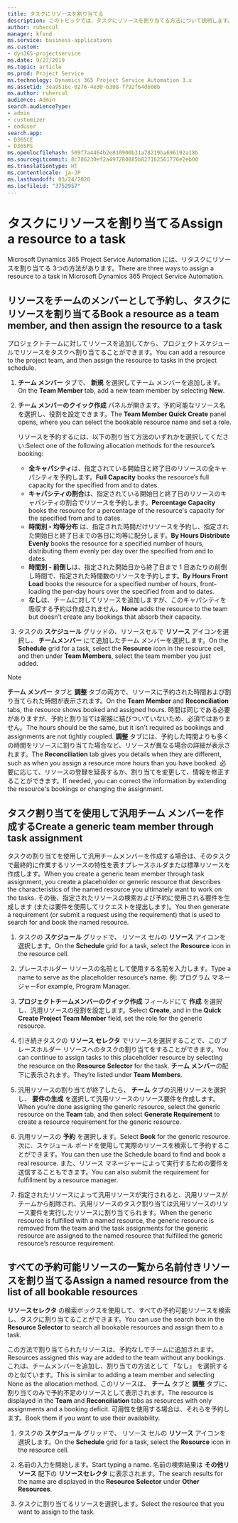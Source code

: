 ```yaml
---
title: タスクにリソースを割り当てる
description: このトピックでは、タスクにリソースを割り当てる方法について説明します。
author: ruhercul
manager: kfend
ms.service: business-applications
ms.custom:
- dyn365-projectservice
ms.date: 9/27/2019
ms.topic: article
ms.prod: Project Service
ms.technology: Dynamics 365 Project Service Automation 3.x
ms.assetid: 3ea9516c-0276-4e30-b308-f792f64d608b
ms.author: ruhercul
audience: Admin
search.audienceType:
- admin
- customizer
- enduser
search.app:
- D365CE
- D365PS
ms.openlocfilehash: 509f7a4464b2e810900b31a78219ba696192a18b
ms.sourcegitcommit: 8c786230ef2a497280885b827162561776e2eb00
ms.translationtype: HT
ms.contentlocale: ja-JP
ms.lasthandoff: 03/24/2020
ms.locfileid: "3752957"
---
```

# <a name="assign-a-resource-to-a-task"></a><span data-ttu-id="3b179-103">タスクにリソースを割り当てる</span><span class="sxs-lookup"><span data-stu-id="3b179-103">Assign a resource to a task</span></span>

<span data-ttu-id="3b179-104">Microsoft Dynamics 365 Project Service Automation には、リタスクにリソースを割り当てる 3つの方法があります。</span><span class="sxs-lookup"><span data-stu-id="3b179-104">There are three ways to assign a resource to a task in Microsoft Dynamics 365 Project Service Automation.</span></span>

## <a name="book-a-resource-as-a-team-member-and-then-assign-the-resource-to-a-task"></a><span data-ttu-id="3b179-105">リソースをチームのメンバーとして予約し、タスクにリソースを割り当てる</span><span class="sxs-lookup"><span data-stu-id="3b179-105">Book a resource as a team member, and then assign the resource to a task</span></span>

<span data-ttu-id="3b179-106">プロジェクトチームに対してリソースを追加してから、プロジェクトスケジュールでリソースをタスクへ割り当てることができます。</span><span class="sxs-lookup"><span data-stu-id="3b179-106">You can add a resource to the project team, and then assign the resource to tasks in the project schedule.</span></span>

1. <span data-ttu-id="3b179-107">**チーム メンバー** タブで、 **新規** を選択してチーム メンバーを追加します。</span><span class="sxs-lookup"><span data-stu-id="3b179-107">On the **Team Member** tab, add a new team member by selecting **New**.</span></span> 

2. <span data-ttu-id="3b179-108">**チーム メンバーのクイック作成** パネルが開きます。予約可能なリソース名を選択し、役割を設定できます。</span><span class="sxs-lookup"><span data-stu-id="3b179-108">The **Team Member Quick Create** panel opens, where you can select the bookable resource name and set a role.</span></span> 

    <span data-ttu-id="3b179-109">リソースを予約するには、以下の割り当て方法のいずれかを選択してください:</span><span class="sxs-lookup"><span data-stu-id="3b179-109">Select one of the following allocation methods for the resource’s booking:</span></span>

    - <span data-ttu-id="3b179-110">**全キャパシティ**は、指定されている開始日と終了日のリソースの全キャパシティを予約します。</span><span class="sxs-lookup"><span data-stu-id="3b179-110">**Full Capacity** books the resource’s full capacity for the specified from and to dates.</span></span>
    - <span data-ttu-id="3b179-111">**キャパシティの割合**は、指定されている開始日と終了日のリソースのキャパシティの割合でリソースを予約します。</span><span class="sxs-lookup"><span data-stu-id="3b179-111">**Percentage Capacity** books the resource for a percentage of the resource's capacity for the specified from and to dates.</span></span>
    - <span data-ttu-id="3b179-112">**時間別 - 均等分布** は、指定された時間だけリソースを予約し、指定された開始日と終了日までの各日に均等に配分します。</span><span class="sxs-lookup"><span data-stu-id="3b179-112">**By Hours Distribute Evenly** books the resource for a specified number of hours, distributing them evenly per day over the specified from and to dates.</span></span>
    - <span data-ttu-id="3b179-113">**時間別 - 前倒し**は、指定された開始日から終了日まで 1 日あたりの前倒し時間で、指定された時間数のリソースを予約します。</span><span class="sxs-lookup"><span data-stu-id="3b179-113">**By Hours Front Load** books the resource for a specified number of hours, front-loading the per-day hours over the specified from and to dates.</span></span>
    - <span data-ttu-id="3b179-114">**なし**は、チームに対してリソースを追加しますが、このキャパシティを吸収する予約は作成されません。</span><span class="sxs-lookup"><span data-stu-id="3b179-114">**None** adds the resource to the team but doesn’t create any bookings that absorb their capacity.</span></span>

3. <span data-ttu-id="3b179-115">タスクの **スケジュール** グリッドの、リソースセルで **リソース** アイコンを選択し、 **チームメンバー** にて追加したチーム メンバーを選択します。</span><span class="sxs-lookup"><span data-stu-id="3b179-115">On the **Schedule** grid for a task, select the **Resource** icon in the resource cell, and then under **Team Members**, select the team member you just added.</span></span> 

> [!NOTE]
> <span data-ttu-id="3b179-116">**チーム メンバー** タブと **調整** タブの両方で、リソースに予約された時間および割り当てられた時間が表示されます。</span><span class="sxs-lookup"><span data-stu-id="3b179-116">On the **Team Member** and **Reconciliation** tabs, the resource shows booked and assigned hours.</span></span> <span data-ttu-id="3b179-117">時間は同じである必要がありますが、予約と割り当ては密接に結びついていないため、必須ではありません。</span><span class="sxs-lookup"><span data-stu-id="3b179-117">The hours should be the same, but it isn't required as bookings and assignments are not tightly coupled.</span></span> <span data-ttu-id="3b179-118">**調整** タブには、予約した時間よりも多くの時間をリソースに割り当てた場合など、リソースが異なる場合の詳細が表示されます。</span><span class="sxs-lookup"><span data-stu-id="3b179-118">The **Reconciliation** tab gives you details when they are different, such as when you assign a resource more hours than you have booked.</span></span> <span data-ttu-id="3b179-119">必要に応じて、リソースの登録を延長するか、割り当てを変更して、情報を修正することができます。</span><span class="sxs-lookup"><span data-stu-id="3b179-119">If needed, you can correct the information by extending the resource's bookings or changing the assignment.</span></span>

## <a name="create-a-generic-team-member-through-task-assignment"></a><span data-ttu-id="3b179-120">タスク割り当てを使用して汎用チーム メンバーを作成する</span><span class="sxs-lookup"><span data-stu-id="3b179-120">Create a generic team member through task assignment</span></span>

<span data-ttu-id="3b179-121">タスクの割り当てを使用して汎用チームメンバーを作成する場合は、そのタスクで最終的に作業するリソースの特性を表すプレースホルダまたは標準リソースを作成します。</span><span class="sxs-lookup"><span data-stu-id="3b179-121">When you create a generic team member through task assignment, you create a placeholder or generic resource that describes the characteristics of the named resource you ultimately want to work on the tasks.</span></span> <span data-ttu-id="3b179-122">その後、指定されたリソースの検索および予約に使用される要件を生成します (または要件を使用してリクエストを提出します)。</span><span class="sxs-lookup"><span data-stu-id="3b179-122">You then generate a requirement (or submit a request using the requirement) that is used to search for and book the named resource.</span></span>

1. <span data-ttu-id="3b179-123">タスクの **スケジュール** グリッドで、 リソース セルの **リソース** アイコンを選択します。</span><span class="sxs-lookup"><span data-stu-id="3b179-123">On the **Schedule** grid for a task, select the **Resource** icon in the resource cell.</span></span>

2. <span data-ttu-id="3b179-124">プレースホルダー リソースの名前として使用する名前を入力します。</span><span class="sxs-lookup"><span data-stu-id="3b179-124">Type a name to serve as the placeholder resource’s name.</span></span> <span data-ttu-id="3b179-125">例: プログラム マネージャー</span><span class="sxs-lookup"><span data-stu-id="3b179-125">For example, Program Manager.</span></span>

3. <span data-ttu-id="3b179-126">**プロジェクトチームメンバーのクイック作成** フィールドにて **作成** を選択し、汎用リソースの役割を設定します。</span><span class="sxs-lookup"><span data-stu-id="3b179-126">Select **Create**, and in the **Quick Create Project Team Member** field, set the role for the generic resource.</span></span>

4. <span data-ttu-id="3b179-127">引き続きタスクの **リソース セレクタ** でリソースを選択することで、このプレースホルダー リソースへのタスクの割り当てをすることができます。</span><span class="sxs-lookup"><span data-stu-id="3b179-127">You can continue to assign tasks to this placeholder resource by selecting the resource on the **Resource Selector** for the task.</span></span> <span data-ttu-id="3b179-128">**チーム メンバー**の配下に表示されます。</span><span class="sxs-lookup"><span data-stu-id="3b179-128">They’re listed under **Team Members**.</span></span>

5. <span data-ttu-id="3b179-129">汎用リソースの割り当てが終了したら、 **チーム** タブの汎用リソースを選択し、 **要件の生成** を選択して汎用リソースのリソース要件を作成します。</span><span class="sxs-lookup"><span data-stu-id="3b179-129">When you’re done assigning the generic resource, select the generic resource on the **Team** tab, and then select **Generate Requirement** to create a resource requirement for the generic resource.</span></span>

6. <span data-ttu-id="3b179-130">汎用リソースの **予約** を選択します。</span><span class="sxs-lookup"><span data-stu-id="3b179-130">Select **Book** for the generic resource.</span></span> <span data-ttu-id="3b179-131">次に、スケジュール ボードを使用して実際のリソースを検索して予約することができます。</span><span class="sxs-lookup"><span data-stu-id="3b179-131">You can then use the Schedule board to find and book a real resource.</span></span> <span data-ttu-id="3b179-132">また、リソース マネージャーによって実行するための要件を送信することもできます。</span><span class="sxs-lookup"><span data-stu-id="3b179-132">You can also submit the requirement for fulfillment by a resource manager.</span></span>

7. <span data-ttu-id="3b179-133">指定されたリソースによって汎用リソースが実行されると、汎用リソースがチームから削除され、汎用リソースのタスク割り当ては汎用リソースのリソース要件を実行したリソースに割り当てられます。</span><span class="sxs-lookup"><span data-stu-id="3b179-133">When the generic resource is fulfilled with a named resource, the generic resource is removed from the team and the task assignments for the generic resource are assigned to the named resource that fulfilled the generic resource’s resource requirement.</span></span>

## <a name="assign-a-named-resource-from-the-list-of-all-bookable-resources"></a><span data-ttu-id="3b179-134">すべての予約可能リソースの一覧から名前付きリソースを割り当てる</span><span class="sxs-lookup"><span data-stu-id="3b179-134">Assign a named resource from the list of all bookable resources</span></span>

<span data-ttu-id="3b179-135">**リソースセレクタ** の検索ボックスを使用して、すべての予約可能リソースを検索し、タスクに割り当てることができます。</span><span class="sxs-lookup"><span data-stu-id="3b179-135">You can use the search box in the **Resource Selector** to search all bookable resources and assign them to a task.</span></span>

<span data-ttu-id="3b179-136">この方法で割り当てられたリソースは、予約なしでチームに追加されます。</span><span class="sxs-lookup"><span data-stu-id="3b179-136">Resources assigned this way are added to the team without any bookings.</span></span> <span data-ttu-id="3b179-137">これは、チームメンバーを追加し、割り当ての方法として 「なし」 を選択するのと似ています。</span><span class="sxs-lookup"><span data-stu-id="3b179-137">This is similar to adding a team member and selecting None as the allocation method.</span></span> <span data-ttu-id="3b179-138">このリソースは、 **チーム** タブと **調整** タブに、割り当てのみで予約不足のリソースとして表示されます。</span><span class="sxs-lookup"><span data-stu-id="3b179-138">The resource is displayed in the **Team** and **Reconciliation** tabs as resources with only assignments and a booking deficit.</span></span> <span data-ttu-id="3b179-139">可用性を使用する場合は、それらを予約します。</span><span class="sxs-lookup"><span data-stu-id="3b179-139">Book them if you want to use their availability.</span></span>

1. <span data-ttu-id="3b179-140">タスクの **スケジュール** グリッドで、 リソース セルの **リソース** アイコンを選択します。</span><span class="sxs-lookup"><span data-stu-id="3b179-140">On the **Schedule** grid for a task, select the **Resource** icon in the resource cell.</span></span>

2. <span data-ttu-id="3b179-141">名前の入力を開始します。</span><span class="sxs-lookup"><span data-stu-id="3b179-141">Start typing a name.</span></span> <span data-ttu-id="3b179-142">名前の検索結果は **その他リソース** 配下の **リソースセレクタ** に表示されます。</span><span class="sxs-lookup"><span data-stu-id="3b179-142">The search results for the name are displayed in the **Resource Selector** under **Other Resources**.</span></span>

3. <span data-ttu-id="3b179-143">タスクに割り当てるリソースを選択します。</span><span class="sxs-lookup"><span data-stu-id="3b179-143">Select the resource that you want to assign to the task.</span></span>

